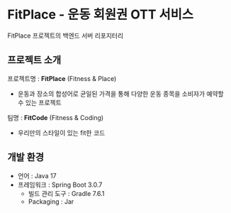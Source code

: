 # FitPlace - 운동 회원권 OTT 서비스
FitPlace 프로젝트의 백엔드 서버 리포지터리

## 프로젝트 소개
프로젝트명 : **FitPlace** (Fitness & Place)
- 운동과 장소의 합성어로 균일된 가격을 통해 다양한 운동 종목을 소비자가 예약할 수 있는 프로젝트

팀명 : **FitCode** (Fitness & Coding)
- 우리만의 스타일이 있는 fit한 코드

## 개발 환경
- 언어 : Java 17
- 프레임워크 : Spring Boot 3.0.7
  - 빌드 관리 도구 : Gradle 7.6.1
  - Packaging : Jar
